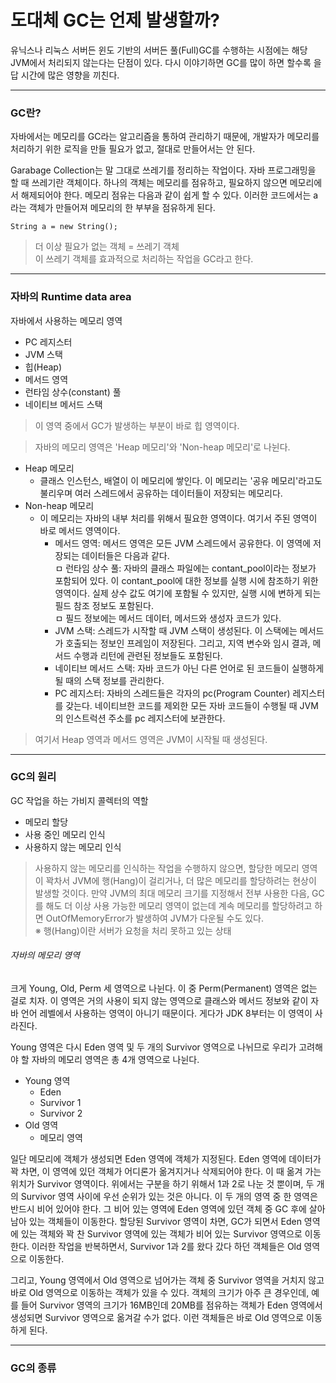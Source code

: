 # 도대체 GC는 언제 발생할까?
유닉스나 리눅스 서버든 윈도 기반의 서버든 풀(Full)GC를 수행하는 시점에는 해당 JVM에서 처리되지 않는다는 단점이 있다. 다시 이야기하면 GC를 많이 하면 할수록 을답 
시간에 많은 영향을 끼친다.
<hr/>

### GC란?
자바에서는 메모리를 GC라는 알고리즘을 통하여 관리하기 때문에, 개발자가 메모리를 처리하기 위한 로직을 만들 필요가 없고, 절대로 만들어서는 안 된다.

Garabage Collection는 말 그대로 쓰레기를 정리하는 작업이다. 자바 프로그래밍을 할 때 쓰레기란 객체이다. 하나의 객체는 메모리를 점유하고, 필요하지 않으면 
메모리에서 해제되어야 한다. 메모리 점유는 다음과 같이 쉽게 할 수 있다. 이러한 코드에서는 a라는 객체가 만들어져 메모리의 한 부부을 점유하게 된다.
```
String a = new String();
```

> 더 이상 필요가 없는 객체 = 쓰레기 객체 <br/>
> 이 쓰레기 객체를 효과적으로 처리하는 작업을 GC라고 한다.
<hr/>

### 자바의 Runtime data area
자바에서 사용하는 메모리 영역
* PC 레지스터
* JVM 스택
* 힙(Heap)
* 메서드 영역
* 런타임 상수(constant) 풀
* 네이티브 메서드 스택<br/>
> 이 영역 중에서 GC가 발생하는 부분이 바로 힙 영역이다.<br/>

> 자바의 메모리 영역은 'Heap 메모리'와 'Non-heap 메모리'로 나뉜다.
* Heap 메모리
  * 클래스 인스턴스, 배열이 이 메모리에 쌓인다. 이 메모리는 '공유 메모리'라고도 불리우며 여러 스레드에서 공유하는 데이터들이 저장되는 메모리다.
* Non-heap 메모리
  * 이 메모리는 자바의 내부 처리를 위해서 필요한 영역이다. 여기서 주된 영역이 바로 메서드 영역이다.
    * 메서드 영역: 메서드 영역은 모든 JVM 스레드에서 공유한다. 이 영역에 저장되는 데이터들은 다음과 같다.<br/>
        ㅁ 런타임 상수 풀: 자바의 클래스 파일에는 contant_pool이라는 정보가 포함되어 있다. 이 contant_pool에 대한 정보를 실행 시에 참조하기 위한 영역이다.
     실제 상수 값도 여기에 포함될 수 있지만, 실행 시에 변하게 되는 필드 참조 정보도 포함된다.<br/>
        ㅁ 필드 정보에는 메서드 데이터, 메서드와 생성자 코드가 있다.
     * JVM 스택: 스레드가 시작할 때 JVM 스택이 생성된다. 이 스택에는 메서드가 호출되는 정보인 프레임이 저장된다. 그리고, 지역 변수와 임시 결과, 메서드 
     수행과 리턴에 관련된 정보들도 포함된다.
     * 네이티브 메서드 스택: 자바 코드가 아닌 다른 언어로 된 코드들이 실행하게 될 때의 스택 정보를 관리한다.
     * PC 레지스터: 자바의 스레드들은 각자의 pc(Program Counter) 레지스터를 갖는다. 네이티브한 코드를 제외한 모든 자바 코드들이 수행될 때 JVM의 
     인스트럭션 주소를 pc 레지스터에 보관한다.
 
 > 여기서 Heap 영역과 메서드 영역은 JVM이 시작될 때 생성된다.
 <hr/>
 
 ### GC의 원리
 GC 작업을 하는 가비지 콜렉터의 역할
 * 메모리 할당
 * 사용 중인 메모리 인식
 * 사용하지 않는 메모리 인식
 
 > 사용하지 않는 메모리를 인식하는 작업을 수행하지 않으면, 할당한 메모리 영역이 꽉차서 JVM에 행(Hang)이 걸리거나, 더 많은 메모리를 할당하려는 현상이 발생할 것이다.
 만약 JVM의 최대 메모리 크기를 지정해서 전부 사용한 다음, GC를 해도 더 이상 사용 가능한 메모리 영역이 없는데 계속 메모리를 할당하려고 하면 OutOfMemoryError가 발생하여 
 JVM가 다운될 수도 있다.<br/>
 ※ 행(Hang)이란 서버가 요청을 처리 못하고 있는 상태
 
 ###### 자바의 메모리 영역
 크게 Young, Old, Perm 세 영역으로 나뉜다. 이 중 Perm(Permanent) 영역은 없는 걸로 치자. 이 영역은 거의 사용이 되지 않는 영역으로 클래스와 메서드 정보와 
 같이 자바 언어 레벨에서 사용하는 영역이 아니기 때문이다. 게다가 JDK 8부터는 이 영역이 사라진다.
 
 Young 영역은 다시 Eden 영역 및 두 개의 Survivor 영역으로 나뉘므로 우리가 고려해야 할 자바의 메모리 영역은 총 4개 영역으로 나뉜다.
 * Young 영역
    * Eden
    * Survivor 1
    * Survivor 2
 * Old 영역
    * 메모리 영역
    
  일단 메모리에 객체가 생성되면 Eden 영역에 객체가 지정된다. Eden 영역에 데이터가 꽉 차면, 이 영역에 있던 객체가 어디론가 옮겨지거나 삭제되어야 한다. 
  이 때 옮겨 가는 위치가 Survivor 영역이다. 위에서는 구분을 하기 위해서 1과 2로 나눈 것 뿐이며, 두 개의 Survivor 영역 사이에 우선 순위가 있는 것은 아니다. 
  이 두 개의 영역 중 한 영역은 반드시 비어 있어야 한다. 그 비어 있는 영역에 Eden 영역에 있던 객체 중 GC 후에 살아 남아 있는 객체들이 이동한다. 할당된 
  Survivor 영역이 차면, GC가 되면서 Eden 영역에 있는 객체와 꽉 찬 Survivor 영역에 있는 객체가 비어 있는 Survivor 영역으로 이동한다. 이러한 작업을 
  반복하면서, Survivor 1과 2를 왔다 갔다 하던 객체들은 Old 영역으로 이동한다.
  
  그리고, Young 영역에서 Old 영역으로 넘어가는 객체 중 Survivor 영역을 거치지 않고 바로 Old 영역으로 이동하는 객체가 있을 수 있다. 객체의 크기가 아주 
  큰 경우인데, 예를 들어 Survivor 영역의 크기가 16MB인데 20MB를 점유하는 객체가 Eden 영역에서 생성되면 Survivor 영역으로 옮겨갈 수가 없다. 이런 객체들은 
  바로 Old 영역으로 이동하게 된다.
  <hr/>
  
  ### GC의 종류
  
  
    
